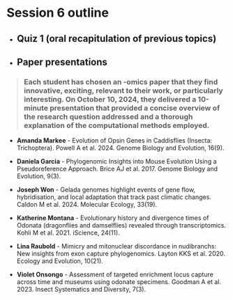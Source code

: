 # Session 6 outline

* ## Quiz 1 (oral recapitulation of previous topics)
* ## Paper presentations

> ### Each student has chosen an -omics paper that they find innovative, exciting, relevant to their work, or particularly interesting. On October 10, 2024, they delivered a 10-minute presentation that provided a concise overview of the research question addressed and a thorough explanation of the computational methods employed.

* **Amanda Markee** - Evolution of Opsin Genes in Caddisflies (Insecta: Trichoptera). Powell A et al. 2024. Genome Biology and Evolution, 16(9).
    
* **Daniela Garcia** - Phylogenomic Insights into Mouse Evolution Using a Pseudoreference Approach. Brice AJ et al. 2017. Genome Biology and Evolution, 9(3).

* **Joseph Won** - Gelada genomes highlight events of gene flow, hybridisation, and local adaptation that track past climatic changes. Caldon M et al. 2024. Molecular Ecology, 33(19).
    
* **Katherine Montana** - Evolutionary history and divergence times of Odonata (dragonflies and damselflies) revealed through transcriptomics. Kohli M et al. 2021. iScience, 24(11).
    
* **Lina Raubold** - Mimicry and mitonuclear discordance in nudibranchs: New insights from exon capture phylogenomics. Layton KKS et al. 2020. Ecology and Evolution, 10(21).
    
* **Violet Onsongo** - Assessment of targeted enrichment locus capture across time and museums using odonate specimens. Goodman A et al. 2023. Insect Systematics and Diversity, 7(3).
